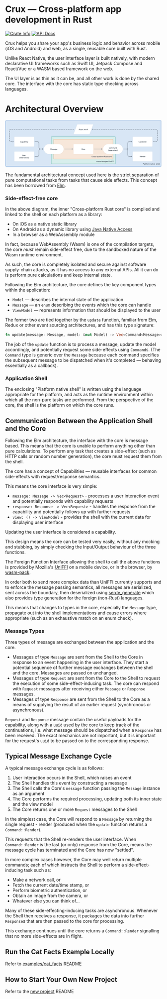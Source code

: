 # Crux — Cross-platform app development in Rust

<p>
  <a href="https://crates.io/crates/crux_core"><img alt="Crate Info" src="https://img.shields.io/crates/v/crux_core.svg"/></a>
  <a href="https://docs.rs/crux_core/"><img alt="API Docs" src="https://img.shields.io/badge/docs.rs-crux_core-green"/></a>
</p>

Crux helps you share your app's business logic and behavior across mobile (iOS and Android) and web, as a single, reusable core built with Rust.

Unlike React Native, the user interface layer is built natively, with modern declarative UI frameworks such as Swift UI, Jetpack Compose and React/Vue or a WASM based framework on the web.

The UI layer is as thin as it can be, and all other work is done by the shared core. The interface with the core has static type checking across languages.

# Architectural Overview

![Architecture](./architecture.png)

The fundamental architectural concept used here is the strict separation of pure computational tasks from tasks that cause side effects.
This concept has been borrowed from [Elm](https://guide.elm-lang.org/architecture/).

### Side-effect-free core

In the above diagram, the inner "Cross-platform Rust core" is compiled and linked to the shell on each platform as a library:

- On iOS as a native static library
- On Android as a dynamic library using [Java Native Access](https://github.com/java-native-access/jna)
- In a browser as a WebAssembly module

In fact, because WebAssembly (Wasm) is one of the compilation targets, the core _must_ remain side-effect free, due to the sandboxed nature of the Wasm runtime environment.

As such, the core is completely isolated and secure against software supply-chain attacks, as it has
no access to any external APIs.
All it can do is perform pure calculations and keep internal state.

Following the Elm architecture, the core defines the key component types within the application:

- `Model` — describes the internal state of the application
- `Message` — an `enum` describing the events which the core can handle
- `ViewModel` — represents information that should be displayed to the user

The former two are tied together by the `update` function, familiar from Elm, Redux or other event sourcing architectures, and has this type signature:

```rust
fn update(message: Message, model: &mut Model) -> Vec<Command<Message>>
```

The job of the `update` function is to process a message, update the model accordingly, and potentially request some side-effects using `Command`s.
(The `Command` type is generic over the `Message` because each command specifies the subsequent message to be dispatched when it's completed — behaving essentially as a callback).

### Application Shell

The enclosing "Platform native shell" is written using the language appropriate for the platform, and acts as the runtime environment within which all the non-pure tasks are performed.
From the perspective of the core, the shell is the platform on which the core runs.

## Communication Between the Application Shell and the Core

Following the Elm architecture, the interface with the core is message based.
This means that the core is unable to perform anything other than pure calculations.
To perform any task that creates a side-effect (such as HTTP calls or random number generation), the core must request them from the shell.

The core has a concept of Capabilities — reusable interfaces for common side-effects with request/response semantics.

This means the core interface is very simple:

- `message: Message -> Vec<Request>` - processes a user interaction event and potentially responds with capability requests
- `response: Response -> Vec<Request>` - handles the response from the capability and potentially follows up with further requests
- `view: () -> ViewModel` - provides the shell with the current data for displaying user interface

Updating the user interface is considered a capability.

This design means the core can be tested very easily, without any mocking and stubbing, by simply checking the Input/Output behaviour of the three functions.

The Foreign Function Interface allowing the shell to call the above functions is provided by Mozilla's [UniFFI](https://mozilla.github.io/uniffi-rs/) on a mobile device, or in the browser, by [wasm-pack](https://rustwasm.github.io/wasm-pack/).

In order both to send more complex data than UniFFI currently supports and to enforce the message passing semantics, all messages are serialized, sent across the boundary, then deserialized using [serde_generate](https://docs.rs/serde-generate/latest/serde_generate/) which also provides type generation for the foreign (non-Rust) languages.

This means that changes to types in the core, especially the `Message` type, propagate out into the shell implementations and cause errors where appropriate (such as an exhaustive match on an enum check).

### Message Types

Three types of message are exchanged between the application and the core.

- Messages of type `Message` are sent from the Shell to the Core in response to an event happening in the user interface.
  They start a potential sequence of further message exchanges between the shell and the core.
  Messages are passed on unchanged.
- Messages of type `Request` are sent from the Core to the Shell to request the execution of some side-effect-inducing task.
  The core can respond with `Request` messages after receiving either `Message` or `Response` messages.
- Messages of type `Response` are sent from the Shell to the Core as a means of supplying the result of an earlier request (synchronous or asynchronous).

`Request` and `Response` message contain the useful payloads for the capability, along with a `uuid` used by the core to keep track of the continuations, i.e. what message should be dispatched when a `Response` has been received.
The exact mechanics are not important, but it is important for the request's `uuid` to be passed on to the corresponding response.

## Typical Message Exchange Cycle

A typical message exchange cycle is as follows:

1. User interaction occurs in the Shell, which raises an event
1. The Shell handles this event by constructing a message
1. The Shell calls the Core's `message` function passing the `Message` instance as an argument
1. The Core performs the required processing, updating both its inner state and the view model
1. The Core returns one or more `Request` messages to the Shell

In the simplest case, the Core will respond to a `Message` by returning the single request - render (produced when the `update` function returns a `Command::Render`).

This requests that the Shell re-renders the user interface.
When `Command::Render` is the last (or only) response from the Core, means the message cycle has terminated and the Core has now "settled".

In more complex cases however, the Core may well return multiple commands; each of which instructs the Shell to perform a side-effect-inducing task such as:

- Make a network call, or
- Fetch the current date/time stamp, or
- Perform biometric authentication, or
- Obtain an image from the camera, or
- Whatever else you can think of...

Many of these side-effecting-inducing tasks are asynchronous.
Whenever the Shell then receives a response, it packages the data into further `Response`s that are then passed to the core for processing.

This exchange continues until the core returns a `Command::Render` signalling that no more side-effects are in flight.

## Run the Cat Facts Example Locally

Refer to [examples/cat_facts](./examples/cat_facts/README.md) README

## How to Start Your Own New Project

Refer to the [new project](./docs/new-project.md) README
